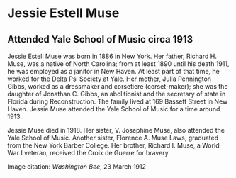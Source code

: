 # Jessie Estell Muse
## Attended Yale School of Music circa 1913
Jessie Estell Muse was born in 1886 in New York. Her father, Richard H. Muse, was a native of North Carolina; from at least 1890 until his death 1911, he was employed as a janitor in New Haven. At least part of that time, he worked for the Delta Psi Society at Yale. Her mother, Julia Pennington Gibbs, worked as a dressmaker and corsetiere (corset-maker); she was the daughter of Jonathan C. Gibbs, an abolitionist and the secretary of state in Florida during Reconstruction. The family lived at 169 Bassett Street in New Haven. Jessie Muse attended the Yale School of Music for a time around 1913.

Jessie Muse died in 1918. Her sister, V. Josephine Muse, also attended the Yale School of Music. Another sister, Florence A. Muse Laws, graduated from the New York Barber College. Her brother, Richard I. Muse, a World War I veteran, received the Croix de Guerre for bravery.

Image citation: *Washington Bee*, 23 March 1912
